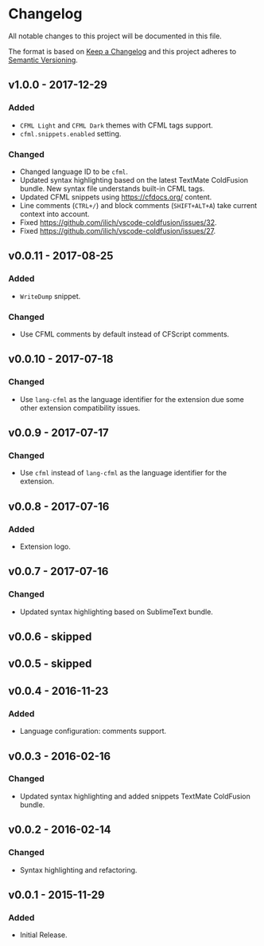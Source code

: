 # Changelog
All notable changes to this project will be documented in this file.

The format is based on [Keep a Changelog](http://keepachangelog.com/en/1.0.0/)
and this project adheres to [Semantic Versioning](http://semver.org/spec/v2.0.0.html).

## v1.0.0 - 2017-12-29
### Added
- `CFML Light` and `CFML Dark` themes with CFML tags support.
- `cfml.snippets.enabled` setting.
### Changed
- Changed language ID to be `cfml`.
- Updated syntax highlighting based on the latest TextMate ColdFusion bundle. New syntax file understands built-in CFML tags.
- Updated CFML snippets using https://cfdocs.org/ content.
- Line comments (`CTRL+/`) and block comments (`SHIFT+ALT+A`) take current context into account.
- Fixed https://github.com/ilich/vscode-coldfusion/issues/32.
- Fixed https://github.com/ilich/vscode-coldfusion/issues/27.

## v0.0.11 - 2017-08-25
### Added
- `WriteDump` snippet.
### Changed
- Use CFML comments by default instead of CFScript comments.

## v0.0.10 - 2017-07-18
### Changed
- Use `lang-cfml` as the language identifier for the extension due some other extension compatibility issues.

## v0.0.9 - 2017-07-17
### Changed
- Use `cfml` instead of `lang-cfml` as the language identifier for the extension.

## v0.0.8 - 2017-07-16
### Added
- Extension logo.

## v0.0.7 - 2017-07-16
### Changed
- Updated syntax highlighting based on SublimeText bundle.

## v0.0.6 - skipped

## v0.0.5 - skipped

## v0.0.4 - 2016-11-23
### Added
- Language configuration: comments support.

## v0.0.3 - 2016-02-16
### Changed
- Updated syntax highlighting and added snippets TextMate ColdFusion bundle.

## v0.0.2 - 2016-02-14
### Changed
- Syntax highlighting and refactoring.

## v0.0.1 - 2015-11-29
### Added
- Initial Release.